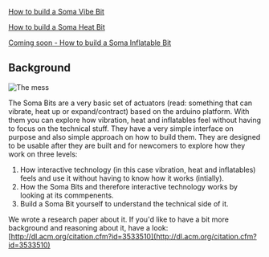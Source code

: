 
[How to build a Soma Vibe Bit](https://github.com/somaBits/somabits.github.io/wiki/How-to-Build-a-Soma-Vibe-Bit)

[How to build a Soma Heat Bit](https://github.com/somaBits/somabits.github.io/wiki/How-to-Build-a-Soma-Vibe-Bit)

[Coming soon - How to build a Soma Inflatable Bit](../../wiki/)

## Background
![The mess](https://user-images.githubusercontent.com/103489802/174261620-a5b91f10-e634-4698-b71a-255870606469.jpg)

The Soma Bits are a very basic set of actuators (read: something that can vibrate, heat up or expand/contract) based on the arduino platform. With them you can explore how vibration, heat and inflatables feel without having to focus on the technical stuff. They have a very simple interface on purpose and also simple approach on how to build them. They are designed to be usable after they are built and for newcomers to explore how they work on three levels:
1. How interactive technology (in this case vibration, heat and inflatables) feels and use it without having to know how it works (intially).
2. How the Soma Bits and therefore interactive technology works by looking at its commpenents.
3. Build a Soma Bit yourself to understand the technical side of it.

We wrote a research paper about it. If you'd like to have a bit more background and reasoning about it, have a look: [http://dl.acm.org/citation.cfm?id=3533510](http://dl.acm.org/citation.cfm?id=3533510)



<!--
**somaBits/somabits** is a ✨ _special_ ✨ repository because its `README.md` (this file) appears on your GitHub profile.

Here are some ideas to get you started:

- 🔭 I’m currently working on ...
- 🌱 I’m currently learning ...
- 👯 I’m looking to collaborate on ...
- 🤔 I’m looking for help with ...
- 💬 Ask me about ...
- 📫 How to reach me: ...
- 😄 Pronouns: ...
- ⚡ Fun fact: ...
-->
